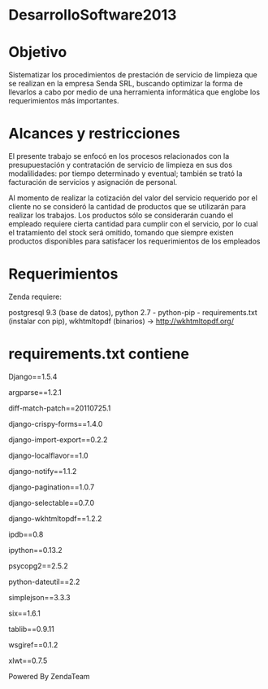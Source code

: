 DesarrolloSoftware2013
======================

Objetivo
========

Sistematizar los procedimientos de prestación de servicio de limpieza que se realizan en la empresa Senda SRL, buscando optimizar la forma de llevarlos a cabo por medio de una herramienta informática que englobe los requerimientos más importantes.


Alcances y restricciones
========================

El presente trabajo se enfocó en los procesos relacionados con la presupuestación y contratación de servicio de limpieza en sus dos modalilidades: por tiempo determinado y eventual; también se trató la facturación de servicios y asignación de personal.

Al momento de realizar la cotización del valor del servicio requerido por el cliente no se consideró la cantidad de productos que se utilizarán para realizar los trabajos. Los productos sólo se considerarán cuando el empleado requiere cierta cantidad para cumplir con el servicio, por lo cual el tratamiento del stock será omitido, tomando que siempre existen productos disponibles para satisfacer los requerimientos de los empleados

Requerimientos
==============

Zenda requiere:

postgresql 9.3 (base de datos),
python 2.7 - python-pip - requirements.txt (instalar con pip),
wkhtmltopdf (binarios) -> http://wkhtmltopdf.org/

requirements.txt contiene
=========================
Django==1.5.4

argparse==1.2.1

diff-match-patch==20110725.1

django-crispy-forms==1.4.0

django-import-export==0.2.2

django-localflavor==1.0

django-notify==1.1.2

django-pagination==1.0.7

django-selectable==0.7.0

django-wkhtmltopdf==1.2.2

ipdb==0.8

ipython==0.13.2

psycopg2==2.5.2

python-dateutil==2.2

simplejson==3.3.3

six==1.6.1

tablib==0.9.11

wsgiref==0.1.2

xlwt==0.7.5


Powered By ZendaTeam
